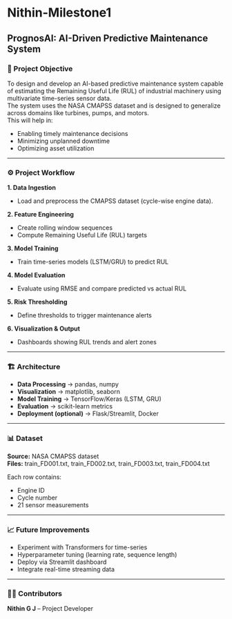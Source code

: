 # Nithin-Milestone1  
## PrognosAI: AI-Driven Predictive Maintenance System  

### 📌 Project Objective  
To design and develop an AI-based predictive maintenance system capable of estimating the Remaining Useful Life (RUL) of industrial machinery using multivariate time-series sensor data.  
The system uses the NASA CMAPSS dataset and is designed to generalize across domains like turbines, pumps, and motors.  
This will help in:  
- Enabling timely maintenance decisions  
- Minimizing unplanned downtime  
- Optimizing asset utilization  

---

### ⚙️ Project Workflow  
**1. Data Ingestion**  
- Load and preprocess the CMAPSS dataset (cycle-wise engine data).  

**2. Feature Engineering**  
- Create rolling window sequences  
- Compute Remaining Useful Life (RUL) targets  

**3. Model Training**  
- Train time-series models (LSTM/GRU) to predict RUL  

**4. Model Evaluation**  
- Evaluate using RMSE and compare predicted vs actual RUL  

**5. Risk Thresholding**  
- Define thresholds to trigger maintenance alerts  

**6. Visualization & Output**  
- Dashboards showing RUL trends and alert zones  

---

### 🏗️ Architecture  
- **Data Processing** → pandas, numpy  
- **Visualization** → matplotlib, seaborn  
- **Model Training** → TensorFlow/Keras (LSTM, GRU)  
- **Evaluation** → scikit-learn metrics  
- **Deployment (optional)** → Flask/Streamlit, Docker  

---

### 📊 Dataset  
**Source:** NASA CMAPSS dataset  
**Files:** train_FD001.txt, train_FD002.txt, train_FD003.txt, train_FD004.txt  

Each row contains:  
- Engine ID  
- Cycle number  
- 21 sensor measurements  

---

### 📈 Future Improvements  
- Experiment with Transformers for time-series  
- Hyperparameter tuning (learning rate, sequence length)  
- Deploy via Streamlit dashboard  
- Integrate real-time streaming data  

---

### 🧑‍💻 Contributors  
**Nithin G J** – Project Developer  
